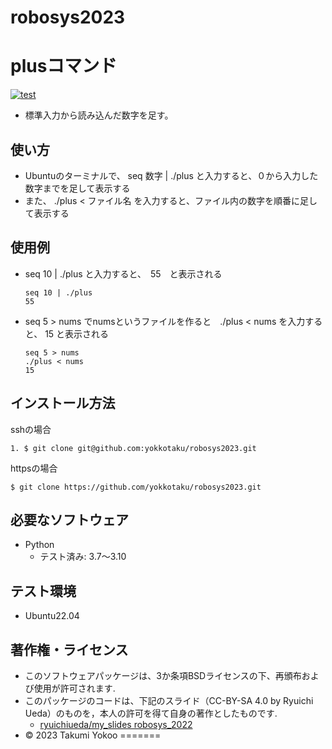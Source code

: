 # robosys2023

# plusコマンド
[![test](https://github.com/yokkotaku/robosys2023/actions/workflows/test.yml/badge.svg)](https://github.com/yokkotaku/robosys2023/actions/workflows/test.yml)
* 標準入力から読み込んだ数字を足す。 

## 使い方
 * Ubuntuのターミナルで、 seq 数字 | ./plus と入力すると、０から入力した数字までを足して表示する
 * また、 ./plus < ファイル名 を入力すると、ファイル内の数字を順番に足して表示する

## 使用例
 * seq 10 | ./plus と入力すると、　55　と表示される
  
   ```
   seq 10 | ./plus  
   55
   ```

 * seq 5 > nums でnumsというファイルを作ると　./plus < nums を入力すると、 15 と表示される  
   
   ```
   seq 5 > nums  
   ./plus < nums  
   15
   ```
   
## インストール方法
sshの場合
```
1. $ git clone git@github.com:yokkotaku/robosys2023.git 
```
httpsの場合
```
$ git clone https://github.com/yokkotaku/robosys2023.git
```
## 必要なソフトウェア
* Python
  * テスト済み: 3.7〜3.10

## テスト環境
* Ubuntu22.04


## 著作権・ライセンス
* このソフトウェアパッケージは、3か条項BSDライセンスの下、再頒布および使用が許可されます.
* このパッケージのコードは、下記のスライド（CC-BY-SA 4.0 by Ryuichi Ueda）のものを，本人の許可を得て自身の著作としたものです.
	* [ryuichiueda/my_slides robosys_2022](https://github.com/ryuichiueda/my_slides/tree/master/robosys_2022)
* © 2023 Takumi Yokoo
=======


